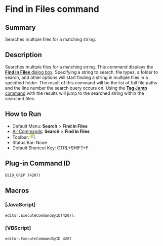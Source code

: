 # Find in Files command

## Summary

Searches multiple files for a matching string.

## Description

Searches multiple files for a matching string. This command displays the
[**Find in Files** dialog box](../../dlg/find_in_files/index).
Specifying a string to search, file types, a folder to search, and other
options will start finding a string in multiple files in a specified folder.
The result of this command will be the list of full file paths and the line
number the search query occurs on. Using the [**Tag Jump** command](../edit/tag_jump) with the results will jump to the searched string within the searched files.

## How to Run

- Default Menu: **Search** \> **Find in Files**
- [All Commands](../tools/all_commands): **Search**
\> **Find in Files**
- Toolbar: ![](../../images/grep.gif)
- Status Bar: None
- Default Shortcut Key: CTRL+SHIFT+F

## Plug-in Command ID

```
EEID_GREP (4207)
```

## Macros

### \[JavaScript\]

```
editor.ExecuteCommandByID(4207);
```

### \[VBScript\]

```
editor.ExecuteCommandByID 4207
```
